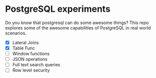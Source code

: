 # PostgreSQL experiments

Do you know that postgresql can do some awesome things? This repo explores some
of the awesome capabilities of PostgreSQL in real world scenarios.

* [x] Lateral Joins
* [x] Table Func
* [ ] Window functions
* [ ] JSON operations
* [ ] Full text search queries
* [ ] Row level security
